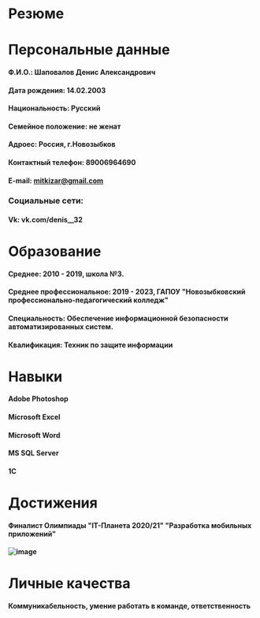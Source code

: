 # Резюме

# Персональные данные
#### Ф.И.О.: Шаповалов Денис Александрович
#### Дата рождения: 14.02.2003
#### Национальность: Русский
#### Семейное положение: не женат
#### Адроес: Россия, г.Новозыбков
#### Контактный телефон: 89006964690
#### E-mail: mitkizar@gmail.com
### Социальные сети:
#### Vk: vk.com/denis__32

# Образование
#### Среднее: 2010 - 2019, школа №3.
#### Среднее профессиональное: 2019 - 2023, ГАПОУ "Новозыбковский профессионально-педагогический колледж"
#### Специальность: Обеспечение информационной безопасности автоматизированных систем.
#### Квалификация: Техник по защите информации

# Навыки 
#### Adobe Photoshop
#### Microsoft Excel
#### Microsoft Word
#### MS SQL Server
#### 1C

# Достижения 
#### Финалист Олимпиады "IT-Планета 2020/21" "Разработка мобильных приложений"
#### ![image](https://user-images.githubusercontent.com/95279798/144027040-6b1e5690-503f-40ad-a18c-e320901aaca5.jpg)

# Личные качества
#### Коммуникабельность, умение работать в команде, ответственность
